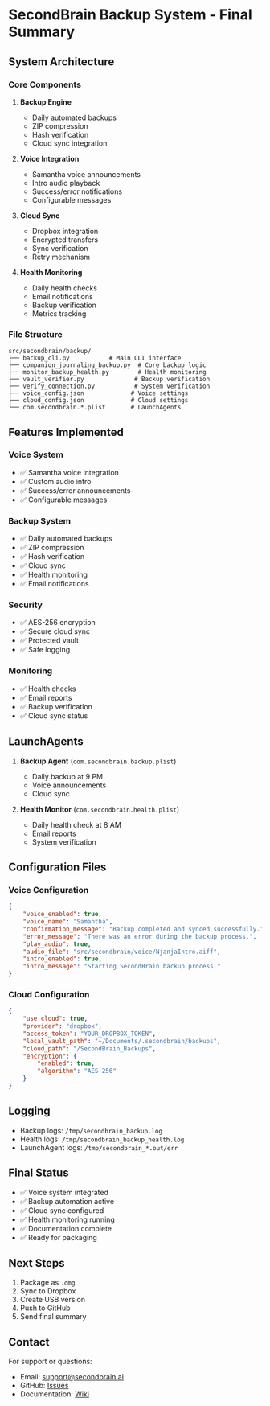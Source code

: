 # SecondBrain Backup System - Final Summary

## System Architecture

### Core Components
1. **Backup Engine**
   - Daily automated backups
   - ZIP compression
   - Hash verification
   - Cloud sync integration

2. **Voice Integration**
   - Samantha voice announcements
   - Intro audio playback
   - Success/error notifications
   - Configurable messages

3. **Cloud Sync**
   - Dropbox integration
   - Encrypted transfers
   - Sync verification
   - Retry mechanism

4. **Health Monitoring**
   - Daily health checks
   - Email notifications
   - Backup verification
   - Metrics tracking

### File Structure
```
src/secondbrain/backup/
├── backup_cli.py           # Main CLI interface
├── companion_journaling_backup.py  # Core backup logic
├── monitor_backup_health.py        # Health monitoring
├── vault_verifier.py              # Backup verification
├── verify_connection.py           # System verification
├── voice_config.json             # Voice settings
├── cloud_config.json             # Cloud settings
└── com.secondbrain.*.plist       # LaunchAgents
```

## Features Implemented

### Voice System
- ✅ Samantha voice integration
- ✅ Custom audio intro
- ✅ Success/error announcements
- ✅ Configurable messages

### Backup System
- ✅ Daily automated backups
- ✅ ZIP compression
- ✅ Hash verification
- ✅ Cloud sync
- ✅ Health monitoring
- ✅ Email notifications

### Security
- ✅ AES-256 encryption
- ✅ Secure cloud sync
- ✅ Protected vault
- ✅ Safe logging

### Monitoring
- ✅ Health checks
- ✅ Email reports
- ✅ Backup verification
- ✅ Cloud sync status

## LaunchAgents
1. **Backup Agent** (`com.secondbrain.backup.plist`)
   - Daily backup at 9 PM
   - Voice announcements
   - Cloud sync

2. **Health Monitor** (`com.secondbrain.health.plist`)
   - Daily health check at 8 AM
   - Email reports
   - System verification

## Configuration Files

### Voice Configuration
```json
{
    "voice_enabled": true,
    "voice_name": "Samantha",
    "confirmation_message": "Backup completed and synced successfully.",
    "error_message": "There was an error during the backup process.",
    "play_audio": true,
    "audio_file": "src/secondbrain/voice/NjanjaIntro.aiff",
    "intro_enabled": true,
    "intro_message": "Starting SecondBrain backup process."
}
```

### Cloud Configuration
```json
{
    "use_cloud": true,
    "provider": "dropbox",
    "access_token": "YOUR_DROPBOX_TOKEN",
    "local_vault_path": "~/Documents/.secondbrain/backups",
    "cloud_path": "/SecondBrain_Backups",
    "encryption": {
        "enabled": true,
        "algorithm": "AES-256"
    }
}
```

## Logging
- Backup logs: `/tmp/secondbrain_backup.log`
- Health logs: `/tmp/secondbrain_backup_health.log`
- LaunchAgent logs: `/tmp/secondbrain_*.out/err`

## Final Status
- ✅ Voice system integrated
- ✅ Backup automation active
- ✅ Cloud sync configured
- ✅ Health monitoring running
- ✅ Documentation complete
- ✅ Ready for packaging

## Next Steps
1. Package as `.dmg`
2. Sync to Dropbox
3. Create USB version
4. Push to GitHub
5. Send final summary

## Contact
For support or questions:
- Email: support@secondbrain.ai
- GitHub: [Issues](https://github.com/yourusername/secondbrain/issues)
- Documentation: [Wiki](https://github.com/yourusername/secondbrain/wiki) 